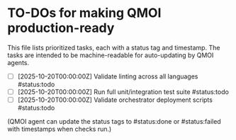 # TO-DOs for making QMOI production-ready

This file lists prioritized tasks, each with a status tag and timestamp. The tasks are intended to be machine-readable for auto-updating by QMOI agents.

- [ ] [2025-10-20T00:00:00Z] Validate linting across all languages  #status:todo
- [ ] [2025-10-20T00:00:00Z] Run full unit/integration test suite  #status:todo
- [ ] [2025-10-20T00:00:00Z] Validate orchestrator deployment scripts  #status:todo

(QMOI agent can update the status tags to #status:done or #status:failed with timestamps when checks run.)
